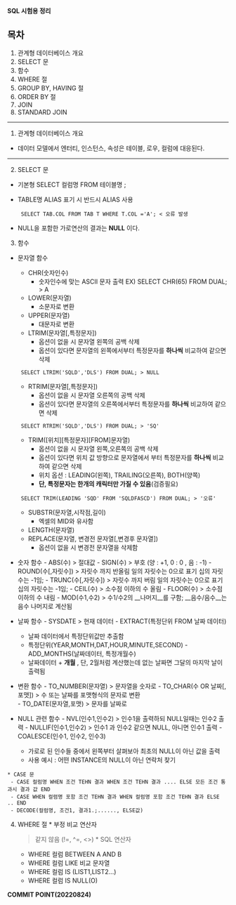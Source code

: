 #### SQL 시험용 정리

## 목차

1. 관계형 데이터베이스 개요
2. SELECT 문
3. 함수
4. WHERE 절
5. GROUP BY, HAVING 절
6. ORDER BY 절
7. JOIN
8. STANDARD JOIN
*********************************************

1. 관계형 데이터베이스 개요
  * 데이터 모델에서 엔터티, 인스턴스, 속성은 테이블, 로우, 컬럼에 대응된다.

***************************************

2. SELECT 문
  * 기본형 SELECT 컬럼명 FROM 테이블명 ;
  * TABLE명 ALIAS 표기 시 반드시 ALIAS 사용

    <PRE><CODE> SELECT TAB.COL FROM TAB T WHERE T.COL ='A'; < 오류 발생 </CODE></PRE>
  
  * NULL을 포함한 가로연산의 결과는 __NULL__ 이다.
  
3. 함수
  * 문자열 함수 
    - CHR(숫자인수) 
      + 숫자인수에 맞는 ASCII 문자 출력 EX) SELECT CHR(65) FROM DUAL; > A
    - LOWER(문자열)
      + 소문자로 변환
    - UPPER(문자열)
      + 대문자로 변환
    - LTRIM(문자열[,특정문자])
      + 옵션이 없을 시 문자열 왼쪽의 공백 삭제
      + 옵션이 있다면 문자열의 왼쪽에서부터 특정문자를 __하나씩__ 비교하여 같으면 삭제
     <PRE><CODE> SELECT LTRIM('SQLD','DLS') FROM DUAL; > NULL </CODE></PRE>  
    - RTRIM(문자열[,특정문자])
      + 옵션이 없을 시 문자열 오른쪽의 공백 삭제
      + 옵션이 있다면 문자열의 오른쪽에서부터 특정문자를 __하나씩__ 비교하여 같으면 삭제
     <PRE><CODE> SELECT RTRIM('SQLD','DLS') FROM DUAL; > 'SQ' </CODE></PRE>  
    - TRIM([위치][특정문자][FROM]문자열)
      + 옵션이 없을 시 문자열 왼쪽,오른쪽의 공백 삭제
      + 옵션이 있다면 위치 값 방향으로 문자열에서 부터 특정문자를 __하나씩__ 비교하여 같으면 삭제
      + 위치 옵션 : LEADING(왼쪽), TRAILING(오른쪽), BOTH(양쪽)
      + __단, 특정문자는 한개의 캐릭터만 가질 수 있음__(검증필요)
     <PRE><CODE> SELECT TRIM(LEADING 'SQD' FROM 'SQLDFASCD') FROM DUAL; > '오류' </CODE></PRE>
    - SUBSTR(문자열,시작점,길이)
      + 엑셀의 MID와 유사함
    - LENGTH(문자열)
    - REPLACE(문자열, 변경전 문자열[,변경후 문자열])
      + 옵션이 없을 시 변경전 문자열을 삭제함   
  
   * 숫자 함수
    - ABS(수) > 절대값
    - SIGN(수) > 부호 (양 : +1, 0 : 0 , 음 : -1)
    - ROUND(수[,자릿수]) > 자릿수 까지 반올림 일의 자릿수는 0으로 표기 십의 자릿수는 -1임;
    - TRUNC(수[,자릿수]) > 자릿수 까지 버림 일의 자릿수는 0으로 표기 십의 자릿수는 -1임;
    - CEIL(수) > 소수점 이하의 수 올림
    - FLOOR(수) > 소수점 이하의 수 내림
    - MOD(수1,수2) > 수1/수2의 __나머지__를 구함; __음수/음수__는 음수 나머지로 계산됨   
  
   * 날짜 함수
    - SYSDATE > 현재 데이터
    - EXTRACT(특정단위 FROM 날짜 데이터)
      + 날짜 데이터에서 특정단위값만 추출함
      + 특정단위(YEAR,MONTH,DAT,HOUR,MINUTE,SECOND)
    - ADD_MONTHS(날짜데이터, 특정개월수)
      + 날짜데이터 + __개월__ , 단, 2월처럼 계산했는데 없는 날짜면 그달의 마지막 날이 출력됨
  
   * 변환 함수
    - TO_NUMBER(문자열) > 문자열을 숫자로
    - TO_CHAR(수 OR 날짜[,포맷]) > 수 또는 날짜를 포맷형식의 문자로 변환    
    - TO_DATE(문자열,포맷) > 문자를 날짜로
  
   * NULL 관련 함수
    - NVL(인수1,인수2) > 인수1을 출력하되 NULL일때는 인수2 출력
    - NULLIF(인수1,인수2) > 인수1 과 인수2 같으면 NULL, 아니면 인수1 출력
    - COALESCE(인수1, 인수2, 인수3)
      + 가로로 된 인수들 중에서 왼쪽부터 살펴보아 최초의 NULL이 아닌 값을 출력
      + 사용 예시 : 어떤 INSTANCE의 NULL이 아닌 연락처 찾기
  
    * CASE 문
     - CASE 컬럼명 WHEN 조건 TEHN 결과 WHEN 조건 TEHN 결과 .... ELSE 모든 조건 통과시 결과 값 END
     - CASE WHEN 컬렴명 포함 조건 TEHN 결과 WHEN 컬럼명 포함 조건 TEHN 결과 ELSE .. END
     - DECODE(컬럼명, 조건1, 결과1.;......, ELSE값)
  
              
  4. WHERE 절
    * 부정 비교 연산자
      > 같지 않음 (!=, ^=, <>)
    * SQL 연산자
      - WHERE 컬럼 BETWEEN A AND B
      - WHERE 컬럼 LIKE 비교 문자열
      - WHERE 컬럼 IS (LIST1,LIST2...)
      - WHERE 컬럼 IS NULL(O)
  
   __COMMIT POINT(20220824)__
  
  
  
  
  
